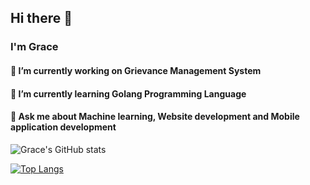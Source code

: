 ## Hi there 👋
### I'm Grace 

#### 🔭 I’m currently working on Grievance Management System
#### 🌱 I’m currently learning Golang Programming Language
#### 💬 Ask me about Machine learning, Website development and Mobile application development

![Grace's GitHub stats](https://github-readme-stats.vercel.app/api?username=gracie2&show_icons=true&theme=radical)

[![Top Langs](https://github-readme-stats.vercel.app/api/top-langs/?username=gracie2&layout=compact)](https://github.com/Techlads1/GMS-API.git)
